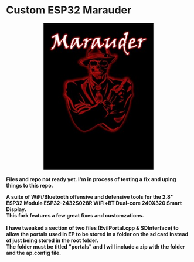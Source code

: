 
# Custom ESP32 Marauder
<p align="center"><img alt="Custom Marauder logo" src="https://github.com/ATOMNFT/CYD-ESP32Marauder/blob/master/pictures/M8.jpeg" width="300"></p>
<p align="center">

  <b>Files and repo not ready yet. I'm in process of testing a fix and uping things to this repo.</b>
  
  <b>A suite of WiFi/Bluetooth offensive and defensive tools for the 2.8'' ESP32 Module ESP32-2432S028R WiFi+BT Dual-core 240X320 Smart Display.</b>
  <br> <b>This fork features a few great fixes and customzations.<br><br>I have tweaked a section of two files (EvilPortal.cpp & SDInterface) to allow the portals used in EP to be stored in a folder on the sd card instead of just being stored in the root folder.
  </b>
  <br> 
  <b>The folder must be titled "portals" and I will include a zip with the folder and the ap.config file.</b>
  
  <br>
